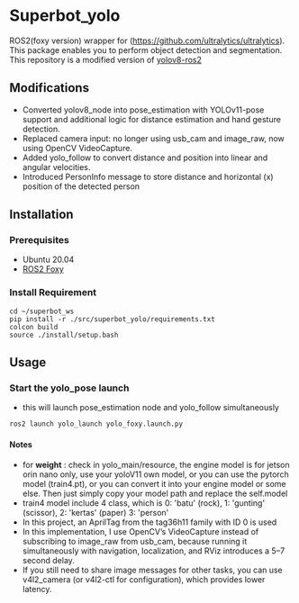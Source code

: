 # Superbot_yolo

ROS2(foxy version) wrapper for (https://github.com/ultralytics/ultralytics). This package enables you to perform object detection and segmentation.
This repository is a modified version of [yolov8-ros2](https://github.com/BAN2ARU/yolov8-ros2)

## Modifications
- Converted yolov8_node into pose_estimation with YOLOv11-pose support and additional logic for distance estimation and hand gesture detection.
- Replaced camera input: no longer using usb_cam and image_raw, now using OpenCV VideoCapture.
- Added yolo_follow to convert distance and position into linear and angular velocities.
- Introduced PersonInfo message to store distance and horizontal (x) position of the detected person

## Installation

### Prerequisites
- Ubuntu 20.04
- [ROS2 Foxy](https://docs.ros.org/en/foxy/Installation/Ubuntu-Install-Debians.html)

### Install Requirement

```
cd ~/superbot_ws
pip install -r ./src/superbot_yolo/requirements.txt
colcon build
source ./install/setup.bash
```

## Usage

### Start the yolo_pose launch
- this will launch pose_estimation node and yolo_follow simultaneously

```bash
ros2 launch yolo_launch yolo_foxy.launch.py
```

#### Notes
- for **weight** : check in yolo_main/resource, the engine model is for jetson orin nano only, use your yoloV11 own model, or you can use the pytorch model (train4.pt), or you can convert it into your engine model or some else. Then just simply copy your  model path and replace the self.model
- train4 model include 4 class, which is 0: 'batu' (rock), 1: 'gunting' (scissor), 2: 'kertas' (paper) 3: 'person'
- In this project, an AprilTag from the tag36h11 family with ID 0 is used
- In this implementation, I use OpenCV’s VideoCapture instead of subscribing to image_raw from usb_cam, because running it simultaneously with navigation, localization, and RViz introduces a 5–7 second delay.
- If you still need to share image messages for other tasks, you can use v4l2_camera (or v4l2-ctl for configuration), which provides lower latency.
